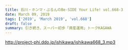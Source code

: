 ```yaml
---
title: 石川・ホンマ・ぶるんのBe-SIDE Your Life! vol.668-3
date: March 09, 2019
tags: ['2019', 'March 2019', 'vol.668']
draft: false
summary: 引き続き、スーパー初歩「資産運用」トークKAGAWA
---
```


http://project-phi.ddo.jp/ishikawa/ishikawa668_3.mp3
